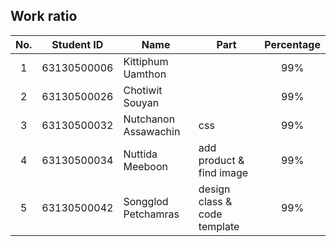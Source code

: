 ## Work ratio

|No.| Student ID    | Name                     | Part              | Percentage |
|:-:| :-----------: | ------------------------ | --------------- | :--------: |
| 1 | 63130500006   | Kittiphum Uamthon        |                   |    99%     |
| 2 | 63130500026   | Chotiwit Souyan          |                   |    99%     |
| 3 | 63130500032   | Nutchanon Assawachin     | css                 |    99%     |
| 4 | 63130500034   | Nuttida Meeboon          | add product & find image |    99%     |
| 5 | 63130500042   | Songglod Petchamras      | design class & code template |    99%     |
